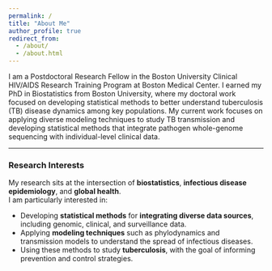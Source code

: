 ```yaml
---
permalink: /
title: "About Me"
author_profile: true
redirect_from: 
  - /about/
  - /about.html
---
```




I am a Postdoctoral Research Fellow in the Boston University Clinical HIV/AIDS Research Training Program at Boston Medical Center. I earned my PhD in Biostatistics from Boston University, where my doctoral work focused on developing statistical methods to better understand tuberculosis (TB) disease dynamics among key populations. My current work focuses on applying diverse modeling techniques to study TB transmission and developing statistical methods that integrate pathogen whole-genome sequencing with individual-level clinical data.

---
### Research Interests  

My research sits at the intersection of **biostatistics**, **infectious disease epidemiology**, and **global health**.  
I am particularly interested in:  

- Developing **statistical methods** for **integrating diverse data sources**, including genomic, clinical, and surveillance data.  
- Applying **modeling techniques** such as phylodynamics and transmission models to understand the spread of infectious diseases.  
- Using these methods to study **tuberculosis**, with the goal of informing prevention and control strategies.  
